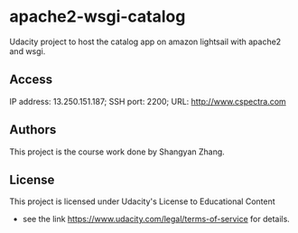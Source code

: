 # apache2-wsgi-catalog
Udacity project to host the catalog app on amazon lightsail with apache2 and wsgi.

## Access

IP address: 13.250.151.187;
SSH port: 2200;
URL: http://www.cspectra.com

## Authors

This project is the course work done by Shangyan Zhang.

## License

This project is licensed under Udacity's License to Educational Content 
- see the link https://www.udacity.com/legal/terms-of-service for details.


